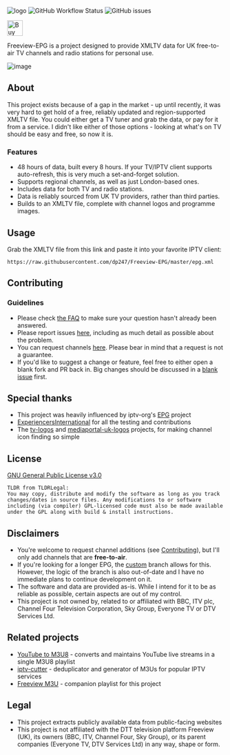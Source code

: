 
![logo](https://user-images.githubusercontent.com/9065463/232618260-d9017259-1786-4d85-807f-63752143d403.png)
![GitHub Workflow Status](https://img.shields.io/github/actions/workflow/status/dp247/Freeview-EPG/actions.yml?color=%232ca9bc&label=EPG%20Generation&style=flat-square) ![GitHub issues](https://img.shields.io/github/issues-raw/dp247/Freeview-EPG?color=%232ca9bc&style=flat-square)

<a href='https://ko-fi.com/K3K4EYJL5' target='_blank'><img height='36' style='border:0px;height:36px;' src='https://storage.ko-fi.com/cdn/kofi2.png?v=3' border='0' alt='Buy Me a Coffee at ko-fi.com' /></a>

Freeview-EPG is a project designed to provide XMLTV data for UK free-to-air TV channels and radio stations for personal use.

![image](https://user-images.githubusercontent.com/9065463/235314658-369f0825-692c-4626-8938-d3f60de3d167.png)

## About
This project exists because of a gap in the market - up until recently, it was very hard to get hold of a free, reliably updated and region-supported XMLTV file. You could either get a TV tuner and grab the data, or pay for it from a service. I didn't like either of those options - looking at what's on TV should be easy and free, so now it is.
### Features
- 48 hours of data, built every 8 hours. If your TV/IPTV client supports auto-refresh, this is very much a set-and-forget solution.
- Supports regional channels, as well as just London-based ones.
- Includes data for both TV and radio stations.
- Data is reliably sourced from UK TV providers, rather than third parties. 
- Builds to an XMLTV file, complete with channel logos and programme images.


## Usage
Grab the XMLTV file from this link and paste it into your favorite IPTV client:
```
https://raw.githubusercontent.com/dp247/Freeview-EPG/master/epg.xml
```

## Contributing
### Guidelines
- Please check [the FAQ](https://github.com/dp247/Freeview-EPG/wiki/FAQ) to make sure your question hasn't already been answered.
- Please report issues [here](https://github.com/dp247/Freeview-EPG/issues/new?assignees=&labels=bug&template=issue-report.md&title=%5BIssue%5D), including as much detail as possible about the problem.
- You can request channels [here](https://github.com/dp247/Freeview-EPG/issues/new?assignees=&labels=channel&template=channel-request.md&title=%5BChannel+request%5D). Please bear in mind that a request is not a guarantee.
- If you'd like to suggest a change or feature, feel free to either open a blank fork and PR back in. Big changes should be discussed in a [blank issue](https://github.com/dp247/Freeview-EPG/issues/new) first.

## Special thanks
- This project was heavily influenced by iptv-org's [EPG](https://github.com/iptv-org/epg) project
- [ExperiencersInternational](https://github.com/ExperiencersInternational) for all the testing and contributions
- The [tv-logos](https://github.com/tv-logo/tv-logos) and [mediaportal-uk-logos](https://github.com/Jasmeet181/mediaportal-uk-logos) projects, for making channel icon finding so simple


## License
[GNU General Public License v3.0](https://github.com/dp247/Freeview-EPG/blob/master/LICENSE)
```text
TLDR from TLDRLegal:
You may copy, distribute and modify the software as long as you track changes/dates in source files. Any modifications to or software including (via compiler) GPL-licensed code must also be made available under the GPL along with build & install instructions.

```

## Disclaimers
- You're welcome to request channel additions (see [Contributing](#contributing)), but I'll only add channels that are **free-to-air**.
- If you're looking for a longer EPG, the [custom](https://github.com/dp247/Freeview-EPG/tree/custom) branch allows for this. However, the logic of the branch is also out-of-date and I have no immediate plans to continue development on it.
- The software and data are provided as-is. While I intend for it to be as reliable as possible, certain aspects are out of my control.
- This project is not owned by, related to or affiliated with BBC, ITV plc, Channel Four Television Corporation, Sky Group, Everyone TV or DTV Services Ltd.

## Related projects
- [YouTube to M3U8](https://github.com/dp247/YouTubeToM3U8) - converts and maintains YouTube live streams in a single M3U8 playlist
- [iptv-cutter](https://github.com/dp247/iptv-cutter) - deduplicator and generator of M3Us for popular IPTV services
- [Freeview M3U](https://github.com/ExperiencersInternational/tvsetup) - companion playlist for this project

## Legal
- This project extracts publicly available data from public-facing websites
- This project is not affiliated with the DTT television platform Freeview (UK), its owners (BBC, ITV, Channel Four, Sky Group), or its parent companies (Everyone TV, DTV Services Ltd) in any way, shape or form.
